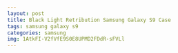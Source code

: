 ```yaml
---
layout: post
title: Black Light Retribution Samsung Galaxy S9 Case
tags: samsung galaxy s9
categories: samsung
img: 1AtkFI-V2fVfE9S0E8UPMD2FDdR-sFVLl
---
```

